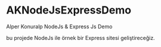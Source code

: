 # AKNodeJsExpressDemo
Alper Konuralp NodeJs &amp; Express Js Demo

bu projede NodeJs ile örnek bir Express sitesi geliştireceğiz.